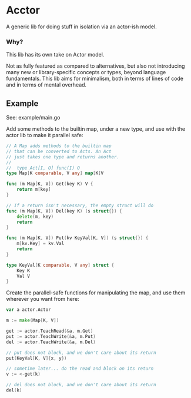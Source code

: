 # Acctor
A generic lib for doing stuff in isolation via an actor-ish model.

### Why?

This lib has its own take on Actor model.

Not as fully featured as compared to alternatives, but also not introducing many
new or library-specific concepts or types, beyond language fundamentals. This lib
aims for minimalism, both in terms of lines of code and in terms of mental overhead.

## Example

See: example/main.go

Add some methods to the builtin map, under a new type, and use with the actor lib
to make it parallel safe:

```go
// A Map adds methods to the builtin map
// that can be converted to Acts. An Act
// just takes one type and returns another.
//
//	type Act[I, O] func(I) O
type Map[K comparable, V any] map[K]V

func (m Map[K, V]) Get(key K) V {
	return m[key]
}

// If a return isn't necessary, the empty struct will do
func (m Map[K, V]) Del(key K) (s struct{}) {
	delete(m, key)
	return
}

func (m Map[K, V]) Put(kv KeyVal[K, V]) (s struct{}) {
	m[kv.Key] = kv.Val
	return
}

type KeyVal[K comparable, V any] struct {
	Key K
	Val V
}
```

Create the parallel-safe functions for manipulating the map, and use
them wherever you want from here:

```go
var a actor.Actor

m := make(Map[K, V])

get := actor.TeachRead(&a, m.Get)
put := actor.TeachWrite(&a, m.Put)
del := actor.TeachWrite(&a, m.Del)

// put does not block, and we don't care about its return
put(KeyVal[K, V]{x, y})

// sometime later... do the read and block on its return
v := <-get(k)

// del does not block, and we don't care about its return
del(k)
```
